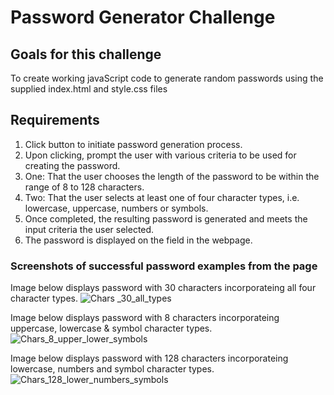 # Password Generator Challenge

## Goals for this challenge

To create working javaScript code to generate random passwords using the supplied index.html and style.css files

## Requirements

1. Click button to initiate password generation process.
2. Upon clicking, prompt the user with various criteria to be used for creating the password.
3. One: That the user chooses the length of the password to be within the range of 8 to 128 characters.
4. Two: That the user selects at least one of four character types, i.e. lowercase, uppercase, numbers or symbols.
5. Once completed, the resulting password is generated and meets the input criteria the user selected.
6. The password is displayed on the field in the webpage.


### Screenshots of successful password examples from the page
Image below displays password with 30 characters incorporateing all four character types.
![Chars _30_all_types](https://user-images.githubusercontent.com/25494815/151584025-492aa981-f6aa-44ae-9b38-f6165dbda7ac.png)

Image below displays password with 8 characters incorporateing uppercase, lowercase & symbol character types.
![Chars_8_upper_lower_symbols](https://user-images.githubusercontent.com/25494815/151584052-8120ee26-08c8-4bd0-a590-ef7bd3820f5c.png)

Image below displays password with 128 characters incorporateing lowercase, numbers and symbol character types.
![Chars_128_lower_numbers_symbols](https://user-images.githubusercontent.com/25494815/151584065-01ed2636-c536-41a8-a9d5-65a511b7afb9.png)

